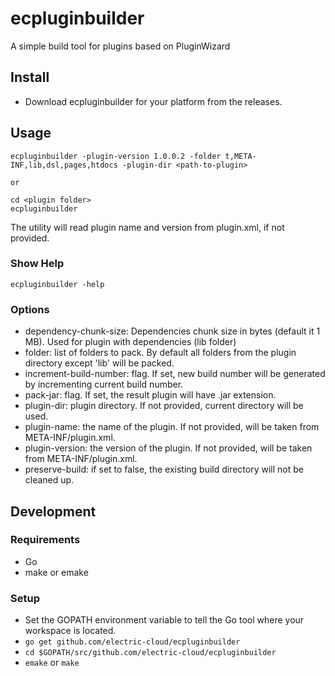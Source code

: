 ecpluginbuilder
===============
A simple build tool for plugins based on PluginWizard

## Install
- Download ecpluginbuilder for your platform from the releases.

## Usage

    ecpluginbuilder -plugin-version 1.0.0.2 -folder t,META-INF,lib,dsl,pages,htdocs -plugin-dir <path-to-plugin>

    or

    cd <plugin folder>
    ecpluginbuilder

The utility will read plugin name and version from plugin.xml, if not provided.

### Show Help

    ecpluginbuilder -help

### Options

* dependency-chunk-size: Dependencies chunk size in bytes (default it 1 MB). Used for plugin with dependencies (lib folder)
* folder: list of folders to pack. By default all folders from the plugin directory except 'lib' will be packed.
* increment-build-number: flag. If set, new build number will be generated by incrementing current build number.
* pack-jar: flag. If set, the result plugin will have .jar extension.
* plugin-dir: plugin directory. If not provided, current directory will be used.
* plugin-name: the name of the plugin. If not provided, will be taken from META-INF/plugin.xml.
* plugin-version: the version of the plugin. If not provided, will be taken from META-INF/plugin.xml.
* preserve-build: if set to false, the existing build directory will not be cleaned up.


## Development
### Requirements
- Go
- make or emake

### Setup
- Set the GOPATH environment variable to tell the Go tool where your workspace is located.
- `go get github.com/electric-cloud/ecpluginbuilder`
- `cd $GOPATH/src/github.com/electric-cloud/ecpluginbuilder`
- `emake` or `make`
